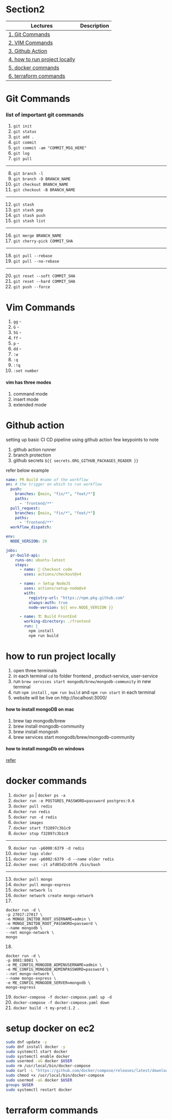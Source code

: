 # Section2
| Lectures | Description |
| ----------- | ----------- |
| [1. Git Commands](#git-commands) | |
| [2. VIM Commands](#vim-commands) | |
| [3. Github Action](#github-action) | |
| [4. how to run project locally](#how-to-run-project-locally) | |
| [5. docker commands](#docker-commands) | |
| [6. terraform commands](#terraform-commands) | |


# Git Commands
### list of important git commands
1. `git init`
2. `git status`
3. `git add .`
4. `git commit` 
5. `git commit -am "COMMIT_MSG_HERE"`
6. `git log`
7. `git pull`
---
8. `git branch -l`
9. `git branch -D BRANCH_NAME`
10. `git checkout BRANCH_NAME`
11. `git checkout -B BRANCH_NAME`
---
12. `git stash`
13. `git stash pop`
14. `git stash push`
15. `git stash list`
---
16. `git merge BRANCH_NAME`
17. `git cherry-pick COMMIT_SHA`
---
18. `git pull --rebase`
19. `git pull --no-rebase`
---
20. `git reset --soft COMMIT_SHA`
21. `git reset --hard COMMIT_SHA`
22. `git push --force`

# Vim Commands
1. `gg`  - 
2. `G`   - 
3. `5G`  - 
4. `ff`  - 
5. `p`   -
6. `dd`  -
7. `:w`
7. `:q`
8. `:!q`
9. `:set number` 

#### vim has three modes 
1. command mode
2. insert mode
3. extended mode 

# Github action
setting up basic CI CD pipeline using github action
few keypoints to note
1. github action runner
2. branch protection
3. github secrets `${{ secrets.ORG_GITHUB_PACKAGES_READER }}`


refer below example

```yaml
name: PR Build #name of the workflow
on: # the trigger on which to run workflow
  push:  
    branches: [main, "fix/*", "feat/*"]
    paths: 
      - 'frontend/**'
  pull_request:
    branches: [main, "fix/*", "feat/*"]
    paths: 
      - 'frontend/**'
  workflow_dispatch:

env:
  NODE_VERSION: 20

jobs:
  pr-build-api:
    runs-on: ubuntu-latest
    steps:
      - name: 🐙 Checkout code
        uses: actions/checkout@v4

      - name: 🔥 Setup NodeJS
        uses: actions/setup-node@v4
        with:
          registry-url: "https://npm.pkg.github.com"
          always-auth: true
          node-version: ${{ env.NODE_VERSION }}

      - name: 🏗️ Build FrontEnd
        working-directory: ./frontend
        run: |
          npm install
          npm run build
```

# how to run project locally
1. open three terminals
2. in each terminal `cd` to folder frontend , product-service, user-service
3. run `brew services start mongodb/brew/mongodb-community` in new terminal
4. run `npm install` , `npm run build` and `npm run start` in each terminal
5. website will be live on http://localhost:3000/

#### how to install mongoDB on mac
1. brew tap mongodb/brew
2. brew install mongodb-community
3. brew install mongosh
4. brew services start mongodb/brew/mongodb-community

#### how to install mongoDb on windows
[refer](https://www.mongodb.com/docs/manual/tutorial/install-mongodb-on-windows/)

# docker commands
1. `docker ps` | `docker ps -a` 
2. `docker run -e POSTGRES_PASSWORD=password postgres:9.6`
3. `docker pull redis`
4. `docker run redis`
5. `docker run -d redis`
6. `docker images`
7. `docker start f32897c3b1c9`
8. `docker stop f32897c3b1c9`
---
9. `docker run -p6000:6379 -d redis`
10. `docker logs older`
11. `docker run -p6002:6379 -d --name older redis`
12. `docker exec -it afd05d2c05f6 /bin/bash`
---
13. `docker pull mongo`
14. `docker pull mongo-express`
15. `docker network ls`
16. `docker network create mongo-network`
17. 
```
docker run -d \
-p 27017:27017 \
-e MONGO_INITDB_ROOT_USERNAME=admin \
-e MONGO_INITDB_ROOT_PASSWORD=password \
--name mongodb \
--net mongo-network \
mongo
```
18.
```
docker run -d \
-p 8081:8081 \
-e ME_CONFIG_MONGODB_ADMINUSERNAME=admin \
-e ME_CONFIG_MONGODB_ADMINPASSWORD=password \
--net mongo-network \
--name mongo-express \
-e ME_CONFIG_MONGODB_SERVER=mongodb \
mongo-express
```
19. `docker-compose -f docker-compose.yaml up -d`
20. `docker-compose -f docker-compose.yaml down`
21. `docker build -t my-prod:1.2 .`

# setup docker on ec2
```bash
sudo dnf update -y
sudo dnf install docker -y
sudo systemctl start docker
sudo systemctl enable docker
sudo usermod -aG docker $USER
sudo rm /usr/local/bin/docker-compose
sudo curl -L "https://github.com/docker/compose/releases/latest/download/docker-compose-$(uname -s)-$(uname -m)" -o /usr/local/bin/docker-compose
sudo chmod +x /usr/local/bin/docker-compose
sudo usermod -aG docker $USER
groups $USER
sudo systemctl restart docker
```


# terraform commands


